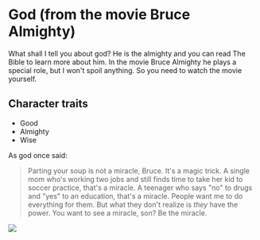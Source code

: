 
# God (from the movie Bruce Almighty)

What shall I tell you about god? He is the almighty and you can read The Bible to learn more about him.
In the movie Bruce Almighty he plays a special role, but I won't spoil anything. So you need to watch the movie yourself.

## Character traits

* Good
* Almighty
* Wise

As god once said:

> Parting your soup is not a miracle, Bruce. It's a magic trick. A single mom who's working two jobs and still finds time to take her kid to soccer practice, that's a miracle. A teenager who says "no" to drugs and "yes" to an education, that's a miracle. People want me to do everything for them. But what they don't realize is *they* have the power. You want to see a miracle, son? Be the miracle.

<img src="https://m.media-amazon.com/images/M/MV5BMTU2Mzg3NTA5MF5BMl5BanBnXkFtZTYwMTEwOTY3._V1_.jpg"/>
